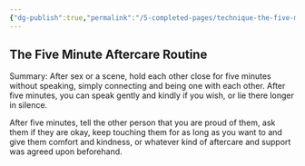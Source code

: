 ```yaml
---
{"dg-publish":true,"permalink":"/5-completed-pages/technique-the-five-minute-aftercare-routine/","dgHomeLink":true,"dgPassFrontmatter":false}
---
```



## The Five Minute Aftercare Routine

Summary: After sex or a scene, hold each other close for five minutes without speaking, simply connecting and being one with each other. After five minutes, you can speak gently and kindly if you wish, or lie there longer in silence.

After five minutes, tell the other person that you are proud of them, ask them if they are okay, keep touching them for as long as you want to and give them comfort and kindness, or whatever kind of aftercare and support was agreed upon beforehand.